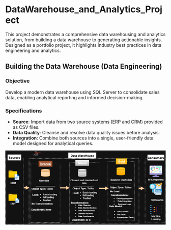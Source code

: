 # DataWarehouse_and_Analytics_Project

This project demonstrates a comprehensive data warehousing and analytics solution, from building a data warehouse to generating actionable insights. Designed as a portfolio project, it highlights industry best practices in data engineering and analytics.

## Building the Data Warehouse (Data Engineering)

### Objective
Develop a modern data warehouse using SQL Server to consolidate sales data, enabling analytical reporting and informed decision-making.

### Specifications
- **Source**: Import data from two source systems (ERP and CRM) provided as CSV files.  
- **Data Quality**: Cleanse and resolve data quality issues before analysis.  
- **Integration**: Combine both sources into a single, user-friendly data model designed for analytical queries.


![Data Warehouse Architecture](Architecture_drawing.drawio.png)
